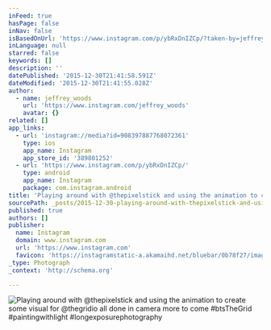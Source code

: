 ```yaml
---
inFeed: true
hasPage: false
inNav: false
isBasedOnUrl: 'https://www.instagram.com/p/ybRxDnIZCp/?taken-by=jeffrey_woods'
inLanguage: null
starred: false
keywords: []
description: ''
datePublished: '2015-12-30T21:41:58.591Z'
dateModified: '2015-12-30T21:41:55.028Z'
author:
  - name: jeffrey_woods
    url: 'https://www.instagram.com/jeffrey_woods'
    avatar: {}
related: []
app_links:
  - url: 'instagram://media?id=908397887768072361'
    type: ios
    app_name: Instagram
    app_store_id: '389801252'
  - url: 'https://www.instagram.com/p/ybRxDnIZCp/'
    type: android
    app_name: Instagram
    package: com.instagram.android
title: 'Playing around with @thepixelstick and using the animation to create some visual for @thegridio all done in camera more to come #btsTheGrid #paintingwithlight #longexposurephotography'
sourcePath: _posts/2015-12-30-playing-around-with-thepixelstick-and-using-the-animation-t.md
published: true
authors: []
publisher:
  name: Instagram
  domain: www.instagram.com
  url: 'https://www.instagram.com'
  favicon: 'https://instagramstatic-a.akamaihd.net/bluebar/0b78f27/images/ico/favicon.ico'
_type: Photograph
_context: 'http://schema.org'

---
```

![Playing around with @thepixelstick and using the animation to create some visual for @thegridio all done in camera more to come #btsTheGrid #paintingwithlight #longexposurephotography](https://s3-us-west-2.amazonaws.com/the-grid-img/p/ac385e5d58e54091c4a1af33b33205aecb991e65.jpg)